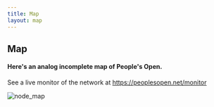 ```yaml
---
title: Map
layout: map
---
```


## Map

#### Here's an analog incomplete map of People's Open.
See a live monitor of the network at https://peoplesopen.net/monitor

![node_map](/assets/images/map.jpg)
